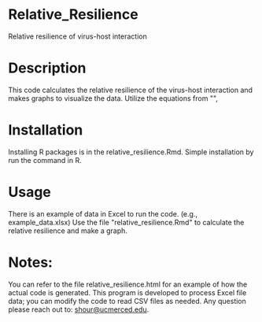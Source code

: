 # Relative_Resilience
Relative resilience of virus-host interaction

# Description
This code calculates the relative resilience of the virus-host interaction and makes graphs to visualize the data. Utilize the equations from "", 

# Installation 
Installing R packages is in the relative_resilience.Rmd. Simple installation by run the command in R. 

# Usage
There is an example of data in Excel to run the code. (e.g., example_data.xlsx) 
Use the file "relative_resilience.Rmd" to calculate the relative resilience and make a graph. 

# Notes:
You can refer to the file relative_resilience.html for an example of how the actual code is generated.
This program is developed to process Excel file data; you can modify the code to read CSV files as needed. 
Any question please reach out to: shour@ucmerced.edu.
